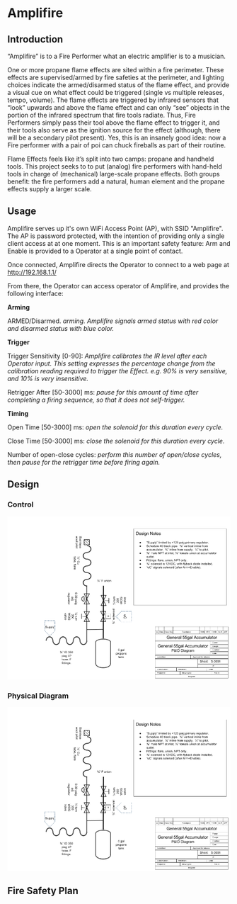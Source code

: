 # Amplifire

## Introduction

“Amplifire” is to a Fire Performer what an electric amplifier is to a musician.  

One or more propane flame effects are sited within a fire perimeter.  These effects are supervised/armed by fire safeties at the perimeter, and lighting choices indicate the armed/disarmed status of the flame effect, and provide a visual cue on what effect could be triggered (single vs multiple releases, tempo, volume).  The flame effects are triggered by infrared sensors that “look” upwards and above the flame effect and can only “see” objects in the portion of the infrared spectrum that fire tools radiate.  Thus, Fire Performers simply pass their tool above the flame effect to trigger it, and their tools also serve as the ignition source for the effect (although, there will be a secondary pilot present).  Yes, this is an insanely good idea: now a Fire performer with a pair of poi can chuck fireballs as part of their routine.  

Flame Effects feels like it’s split into two camps: propane and handheld tools.  This project seeks to to put (analog) fire performers with hand-held tools in charge of (mechanical) large-scale propane effects.  Both groups benefit: the fire performers add a natural, human element and the propane effects supply a larger scale.  

## Usage

Amplifire serves up it's own WiFi Access Point (AP), with SSID "Amplifire".  The AP is password protected, with the intention of providing only a single client access at at one moment.  This is an important safety feature: Arm and Enable is provided to a Operator at a single point of contact.

Once connected, Amplifire directs the Operator to connect to a web page at http://192.168.1.1/

From there, the Operator can access operator of Amplifire, and provides the following interface:

**Arming**

ARMED/Disarmed.  *arming. Amplifire signals armed status with red color and disarmed status with blue color.*

**Trigger**

Trigger Sensitivity [0-90]: *Amplifire calibrates the IR level after each Operator input. This setting expresses the percentage change from the calibration reading required to trigger the Effect.  e.g. 90% is very sensitive, and 10% is very insensitive.* 

Retrigger After [50-3000] ms: *pause for this amount of time after completing a firing sequence, so that it does not self-trigger.*

**Timing**

Open Time [50-3000] ms: *open the solenoid for this duration every cycle.*

Close Time [50-3000] ms: *close the solenoid for this duration every cycle.*

Number of open-close cycles: *perform this number of open/close cycles, then pause for the retrigger time before firing again.*

## Design

### Control 

![P&ID Diagram](https://github.com/the-magister/afterburn/raw/master/drawings/diagram.png)

### Physical Diagram

![Physical Diagram](https://github.com/the-magister/afterburn/raw/master/drawings/diagram.png)

## Fire Safety Plan

